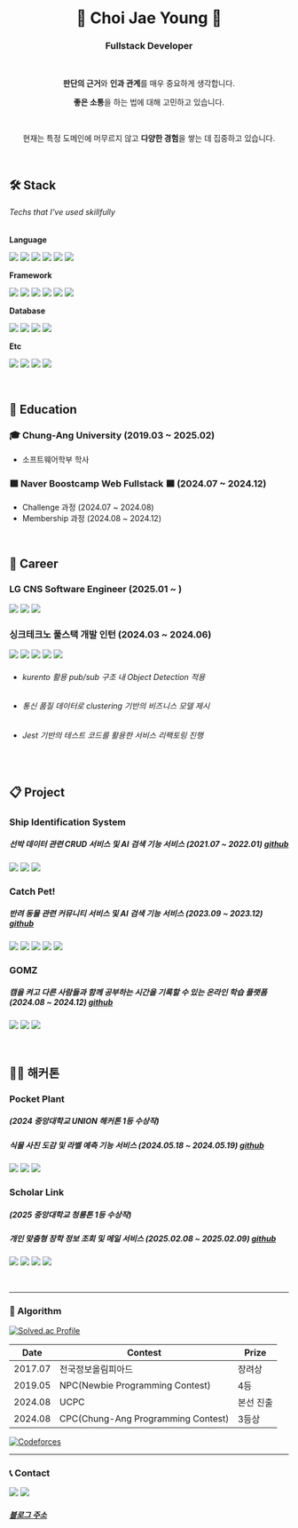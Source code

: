 <div align="center">
<h1>🌟 Choi Jae Young 🌟</h1>
<h3>Fullstack Developer</h3>
<br>

**판단의 근거**와 **인과 관계**를 매우 중요하게 생각합니다.

 
**좋은 소통**을 하는 법에 대해 고민하고 있습니다.

</br>

현재는 특정 도메인에 머무르지 않고 **다양한 경험**을 쌓는 데 집중하고 있습니다.

</div>
<br>


## 🛠 Stack 
###### Techs that I've used skillfully
**Language**
<p>
  <img src="https://img.shields.io/badge/Python-3776AB?style=flat&logo=python&logoColor=yellow">
  <img src="https://img.shields.io/badge/JavaScript-F7DF1E?style=flat&logo=JavaScript&logoColor=black">
  <img src="https://img.shields.io/badge/TypeScript-3178C6?style=flat&logo=TypeScript&logoColor=black">
  <img src="https://img.shields.io/badge/C++-00599C?style=flat&logo=c%2B%2B&logoColor=white"> 
  <img src="https://img.shields.io/badge/C-A8B9CC?style=flat&logo=c&logoColor=white">
  <img src="https://img.shields.io/badge/Java-007396?style=fla&logo=Java&logoColor=white">
</p>

**Framework**
<p>
  <img src="https://img.shields.io/badge/NestJS-E0234E?style=flat&logo=NestJS&logoColor=white">
  <img src="https://img.shields.io/badge/Django-092E20?style=flat&logo=django&logoColor=white">
  <img src="https://img.shields.io/badge/SpringBoot-6DB33F?style=flat&logo=SpringBoot&logoColor=white">
  <img src="https://img.shields.io/badge/Express-000000?style=flat&logo=Express&logoColor=white">
  <img src="https://img.shields.io/badge/React-61DAFB?style=flat&logo=React&logoColor=black">
  <img src="https://img.shields.io/badge/Vue.js-4FC08D?style=flat&logo=Vue.js&logoColor=white">
</p>

**Database**
<p> 
  <img src="https://img.shields.io/badge/MySQL-4479A1?style=flat&logo=MySQL&logoColor=white">
  <img src="https://img.shields.io/badge/MongoDB-47A248?style=flat&logo=MongoDB&logoColor=white">
  <img src="https://img.shields.io/badge/SQLite-003B57?style=flat&logo=SQLite&logoColor=white">
  <img src="https://img.shields.io/badge/Cubrid-FF6F00?style=flat&logo=Cubrid&logoColor=white">
</p>

**Etc**
<p>
  <img src="https://img.shields.io/badge/Jest-C21325?style=flat&logo=Jest&logoColor=white">
  <img src="https://img.shields.io/badge/WebRTC-333333?style=flat&logo=WebRTC&logoColor=white">
  <img src="https://img.shields.io/badge/Openlayers-1F6B75?style=flat&logo=Openlayers&logoColor=white">
 <img src="https://img.shields.io/badge/LangChain-1C3C3C?style=flat&logo=LangChain&logoColor=white">
</p>
<br>


## 🏫 Education
### **🎓 Chung-Ang University (2019.03 ~ 2025.02)**
- 소프트웨어학부 학사

### **🟩 Naver Boostcamp Web Fullstack 🟦 (2024.07 ~ 2024.12)**
- Challenge 과정 (2024.07 ~ 2024.08)
- Membership 과정 (2024.08 ~ 2024.12)

<br>


## 🎈 Career
### **LG CNS Software Engineer (2025.01 ~ )**
<p>
 <img src="https://img.shields.io/badge/React-61DAFB?style=flat&logo=React&logoColor=black">
 <img src="https://img.shields.io/badge/LangChain-1C3C3C?style=flat&logo=LangChain&logoColor=white">
 <img src="https://img.shields.io/badge/LangGraph-1C3C3C?style=flat&logo=LangGraph&logoColor=white">
</p>

### **싱크테크노 풀스택 개발 인턴 (2024.03 ~ 2024.06)**
<p>
  <img src="https://img.shields.io/badge/Express-000000?style=flat&logo=Express&logoColor=white">
  <img src="https://img.shields.io/badge/Vue.js-4FC08D?style=flat&logo=Vue.js&logoColor=white">
  <img src="https://img.shields.io/badge/MongoDB-47A248?style=flat&logo=MongoDB&logoColor=white">
  <img src="https://img.shields.io/badge/Openlayers-1F6B75?style=flat&logo=Openlayers&logoColor=white">
  <img src="https://img.shields.io/badge/webRTC-333333?style=flat&logo=webRTC&logoColor=white"> 
</p>

* ###### kurento 활용 pub/sub 구조 내 Object Detection 적용
* ###### 통신 품질 데이터로 clustering 기반의 비즈니스 모델 제시
* ###### Jest 기반의 테스트 코드를 활용한 서비스 리팩토링 진행

<br>


## 📋 Project
### **Ship Identification System**
##### 선박 데이터 관련 CRUD 서비스 및 AI 검색 기능 서비스 (2021.07 ~ 2022.01) [github](https://github.com/Choi-JY1107/shipCheck_server)
<p>
  <img src="https://img.shields.io/badge/Django-092E20?style=flat&logo=django&logoColor=white">
  <img src="https://img.shields.io/badge/SQLite-003B57?style=flat&logo=SQLite&logoColor=white">
  <img src="https://img.shields.io/badge/Cubrid-FF6F00?style=flat&logo=Cubrid&logoColor=white">
</p>

### **Catch Pet!**
##### 반려 동물 관련 커뮤니티 서비스 및 AI 검색 기능 서비스 (2023.09 ~ 2023.12) [github](https://github.com/Choi-JY1107/2023-2-Capstone-Server)
<p>
  <img src="https://img.shields.io/badge/Django-092E20?style=flat&logo=django&logoColor=white">
  <img src="https://img.shields.io/badge/SQLite-003B57?style=flat&logo=SQLite&logoColor=white">
  <img src="https://img.shields.io/badge/TensorFlow-FF6F00?style=flat&logo=TensorFlow&logoColor=white">
  <img src="https://img.shields.io/badge/Keras-D00000?style=flat&logo=Keras&logoColor=white">
  <img src="https://img.shields.io/badge/Google Colab-F9AB00?style=flat&logo=GoogleColab&logoColor=white">
</p>

### **GOMZ** 

##### 캠을 켜고 다른 사람들과 함께 공부하는 시간을 기록할 수 있는 온라인 학습 플랫폼 (2024.08 ~ 2024.12) [github](https://github.com/boostcampwm-2024/web24-GOMZ)

<p>
  <img src="https://img.shields.io/badge/NestJS-E0234E?style=flat&logo=NestJS&logoColor=white">
  <img src="https://img.shields.io/badge/Jest-C21325?style=flat&logo=Jest&logoColor=white">
  <img src="https://img.shields.io/badge/WebRTC-333333?style=flat&logo=WebRTC&logoColor=white">
</p>



<br>


## 🏃🏼 해커톤
### **Pocket Plant**
##### (2024 중앙대학교 UNION 해커톤 1등 수상작)
##### 식물 사진 도감 및 라벨 예측 기능 서비스 (2024.05.18 ~ 2024.05.19) [github](https://github.com/Choi-JY1107/PocketPlant-Server)
<p>
  <img src="https://img.shields.io/badge/SpringBoot-6DB33F?style=flat&logo=SpringBoot&logoColor=white">
  <img src="https://img.shields.io/badge/MongoDB-47A248?style=flat&logo=MongoDB&logoColor=white">
  <img src="https://img.shields.io/badge/Amazon EC2-FF9900?style=flat&logo=AmazonEC2&logoColor=white">
</p>

### **Scholar Link**
##### (2025 중앙대학교 청룡톤 1등 수상작)
##### 개인 맞춤형 장학 정보 조회 및 메일 서비스 (2025.02.08 ~ 2025.02.09) [github](https://github.com/bluedragon-five/bluedragon-five-fe)
<p>
 <img src="https://img.shields.io/badge/React-61DAFB?style=flat&logo=React&logoColor=black">
 <img src="https://img.shields.io/badge/React Router-CA4245?style=flat&logo=ReactRouter&logoColor=black">
 <img src="https://img.shields.io/badge/Vite-646CFF?style=flat&logo=Vite&logoColor=black">
 <img src="https://img.shields.io/badge/Vercel-000000?style=flat&logo=Vercel&logoColor=white">
</p>

<br>

---
### 🏅 Algorithm 
  [![Solved.ac Profile](http://mazassumnida.wtf/api/v2/generate_badge?boj=cjy11230)](https://solved.ac/cjy11230/)
  
| Date    | Contest                            | Prize     |
|---------|------------------------------------|-----------|
| 2017.07 | 전국정보올림피아드                  | 장려상     |
| 2019.05 | NPC(Newbie Programming Contest)     | 4등       |
| 2024.08 | UCPC                               | 본선 진출 |
| 2024.08 | CPC(Chung-Ang Programming Contest) | 3등상     |

  [![Codeforces](https://img.shields.io/badge/Codeforces-jy._.1107-blue?logo=codeforces)](https://codeforces.com/profile/jy._.1107)

---


### 📞 Contact
<p>
  <img src="https://img.shields.io/badge/cjy11230@kakao.com-FFCD00?style=flat&logo=KakaoTalk&logoColor=black">
  <img src="http://img.shields.io/badge/jy.__.1107-black?style=flat&logo=Instagram&link=https://instagram.com/jy._.1107">   
</p>

##### [블로그 주소](https://godsaeng-salgi.tistory.com/)
